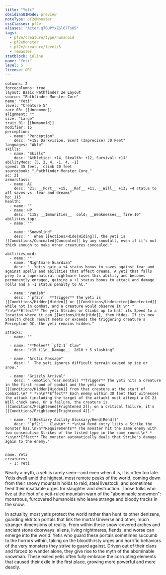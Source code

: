 ```yaml
---
title: "Yeti"
obsidianUIMode: preview
noteType: pf2eMonster
cssClasses: pf2e
aliases: "Actor.q78UPYxZGl67Ts05" 
tags:
  - pf2e/creature/type/humanoid
  - pf2eMonster
  - pf2e/creature/level/5
  - remaster
statblock: inline
name: "Yeti"
level: 5
license: ORC
---
```


```statblock
columns: 2
forcecolumns: true
layout: Basic Pathfinder 2e Layout
source: "Pathfinder Monster Core"
name: "Yeti"
level: "Creature 5"
rare_03: [[Uncommon]]
alignment: ""
size: "Large"
trait_01: [[humanoid]]
modifier: 15
perception:
  - name: "Perception"
    desc: "+15; Darkvision, Scent (Imprecise) 30 Feet"
languages: "Aklo"
skills:
  - name: "Skills"
    desc: "Athletics: +14, Stealth: +12, Survival: +11"
abilityMods: [5, 2, 4, -1, 4, -1]
speed: 35 feet,  climb 20 feet
sourcebook: "_Pathfinder Monster Core_"
ac: 21
armorclass:
  - name: AC
    desc: "21; __Fort__ +15, __Ref__ +11, __Will__ +13; +4 status to all saves vs. fear and dreams"
hp: 115
health:
  - name: ""
  - name: HP
    desc: "115; __Immunities__  cold; __Weaknesses__ fire 10"
abilities_top:
  - name: ""

  - name: "Snowblind"
    desc: "  When [[Actions/Hide|Hiding]], the yeti is [[Conditions/Concealed|Concealed]] by any snowfall, even if it's not thick enough to make other creatures concealed."

abilities_mid:
  - name: ""
  - name: "Nightmare Guardian"
    desc: "  Yetis gain a +4 status bonus to saves against fear and against spells and abilities that affect dreams. A yeti that falls prey to a supernatural nightmare loses this ability and becomes permanently enraged, gaining a +1 status bonus to attack and damage rolls and a -1 status penalty to AC."

  - name: "Vanish"
    desc: "`pf2:r`  **Trigger** The yeti is [[Conditions/Hidden|Hidden]] or [[Conditions/Undetected|Undetected]] while not in combat, and a creature would observe it.\n* * *\n\n**Effect** The yeti Strides or Climbs up to half its Speed to a location where it can [[Actions/Hide|Hide]], then Hides. If its new Stealth check result meets or exceeds the triggering creature's Perception DC, the yeti remains hidden."

attacks:
  - name: ""

  - name: "**Melee** `pf2:1` Claw"
    desc: "+15 ()\n__Damage__  2d10 + 5 slashing"

  - name: "Arctic Passage"
    desc: "  The yeti ignores difficult terrain caused by ice or snow."

  - name: "Grizzly Arrival"
    desc: " (emotion,fear,mental) **Trigger** The yeti hits a creature in the first round of combat and the yeti was [[Conditions/Hidden|Hidden]] from that creature at the start of combat.\n* * *\n\n**Effect** Each enemy within 30 feet that witnesses the attack (including the target of the attack) must attempt a DC 23 Will check save. On a failure, the creature is [[Conditions/Frightened|Frightened 2]]; on a critical failure, it's [[Conditions/Frightened|Frightened 4]]."

  - name: "[[Bestiary Ability Glossary/Rend|Rend]]"
    desc: "`pf2:1`  Claw\n* * *\n\nA Rend entry lists a Strike the monster has.\n\n**Requirements** The monster hit the same enemy with two consecutive Strikes of the listed type in the same round.\n* * *\n\n**Effect** The monster automatically deals that Strike's damage again to the enemy."
 
```

```encounter-table
name: Yeti
creatures:
  - 1: Yeti
```



Nearly a myth, a yeti is rarely seen—and even when it is, it is often too late. Yetis dwell amid the highest, most remote peaks of the world, coming down from their snowy mountain holds to raid, steal livestock, and sometimes feed their insatiable urges for slaughter and destruction. Those folks who live at the foot of a yeti-ruled mountain warn of the "abominable snowmen": monstrous, furcovered humanoids who leave strange and bloody tracks in the snow.

In actuality, most yetis protect the world rather than hunt its other denizens, guarding eldritch portals that link the mortal Universe and other, much stranger dimensions of reality. From within these snow-covered arches and ancient stone doorways, aliens, living nightmares, fiends, and worse can emerge into the world. Yetis who guard these portals sometimes succumb to the horrors within, taking on the bloodthirsty urges and horrific behaviors of the very monsters they strive to guard against. Driven out of their clans and forced to wander alone, they give rise to the myth of the abominable snowman. These exiled yetis often fully embrace the corrupting elements that caused their exile in the first place, growing more powerful and more deadly.
